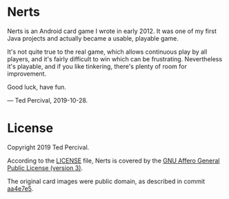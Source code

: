 # Nerts

Nerts is an Android card game I wrote in early 2012. It was one of my first
Java projects and actually became a usable, playable game.

It's not quite true to the real game, which allows continuous play
by all players, and it's fairly difficult to win which can be frustrating.
Nevertheless it's playable, and if you like tinkering, there's plenty of
room for improvement.

Good luck, have fun.

&mdash; Ted Percival, 2019-10-28.

# License

Copyright 2019 Ted Percival.

According to the [LICENSE](LICENSE) file, Nerts is covered by the
[GNU Affero General Public License (version 3)](https://www.gnu.org/licenses/agpl-3.0.html).

The original card images were public domain, as described in commit
[aa4e7e5](https://github.com/tedjp/nerts/commit/aa4e7e59b63a2484b929910f66fc84c64e7aab45).

